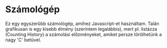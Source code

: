 # Számológép

Ez egy egyszerűbb számológép, amihez Javascript-et használtam. Talán grafikusan is egy kisebb élmény (szerintem legalábbis),
mert pl. listázza (Counting History) a számolási előzményeket, amiket persze törölhetünk a nagy 'C' betűvel.
